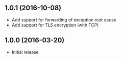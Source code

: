 ## 1.0.1 (2016-10-08)

- Add support for forwarding of exception root cause
- Add support for TLS encryption (with TCP)

## 1.0.0 (2016-03-20)

- Initial release
